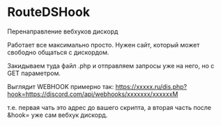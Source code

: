 # RouteDSHook
Перенаправление вебхуков дискорд

Работает все максимально просто. Нужен сайт, который может свободно общаться с дискордом.

Закидываем туда файл .php и отправляем запросы уже на него, но с GET параметром.

Выглядит WEBHOOK примерно так:
https://xxxxx.ru/dis.php?hook=https://discord.com/api/webhooks/xxxxxxx/xxxxxxM

т.е. первая чать это адрес до вашего скрипта, а вторая часть после &hook= уже сам вебхук дискорд.
